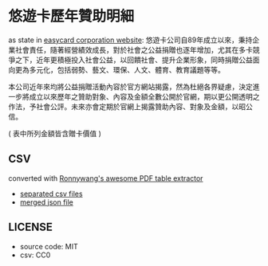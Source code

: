 # 悠遊卡歷年贊助明細

as state in [easycard corporation website](http://www.easycard.com.tw/news/post-page.aspx?id=1581):
悠遊卡公司自89年成立以來，秉持企業社會責任，隨著經營績效成長，對於社會之公益捐贈也逐年增加，尤其在多卡競爭之下，近年更積極投入社會公益，以回饋社會、提升企業形象，同時捐贈公益面向更為多元化，包括弱勢、藝文、環保、人文、體育、教育議題等等。

本公司近年來均將公益捐贈活動內容於官方網站揭露，然為杜絕各界疑慮，決定進一步將成立以來歷年之贊助對象、內容及金額全數公開於官網，期以更公開透明之作法，予社會公評。未來亦會定期於官網上揭露贊助內容、對象及金額，以昭公信。

( 表中所列金額皆含贈卡價值 )

## CSV

converted with [Ronnywang's awesome PDF table extractor](https://ronnywang.github.io/pdf-table-extractor/)

* [separated csv files](https://github.com/g0v/easycard-donation/tree/master/csv)
* [merged json file](https://github.com/g0v/easycard-donation/blob/master/all.json)

## LICENSE

* source code: MIT
* csv: CC0
